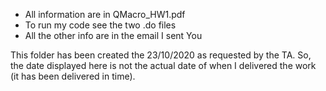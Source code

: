 - All information are in QMacro_HW1.pdf
- To run my code see the two .do files
- All the other info are in the email I sent You

This folder has been created the 23/10/2020 as requested by the TA. So, the date displayed here is not the actual date of when I delivered the work (it has been delivered in time).
